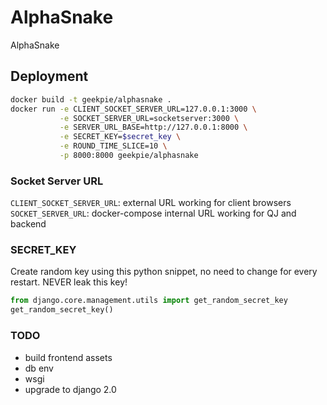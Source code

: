 # AlphaSnake
AlphaSnake

## Deployment

```bash
docker build -t geekpie/alphasnake .
docker run -e CLIENT_SOCKET_SERVER_URL=127.0.0.1:3000 \
           -e SOCKET_SERVER_URL=socketserver:3000 \
           -e SERVER_URL_BASE=http://127.0.0.1:8000 \
           -e SECRET_KEY=$secret_key \
           -e ROUND_TIME_SLICE=10 \
           -p 8000:8000 geekpie/alphasnake
```

### Socket Server URL

`CLIENT_SOCKET_SERVER_URL`: external URL working for client browsers
`SOCKET_SERVER_URL`: docker-compose internal URL working for QJ and backend

### SECRET_KEY

Create random key using this python snippet, no need to change for every restart. NEVER leak this key!

```python
from django.core.management.utils import get_random_secret_key
get_random_secret_key()
```
### TODO

- build frontend assets
- db env
- wsgi
- upgrade to django 2.0

